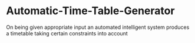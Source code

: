 # Automatic-Time-Table-Generator
On being given appropriate input an automated intelligent system produces a timetable taking certain constraints into account
